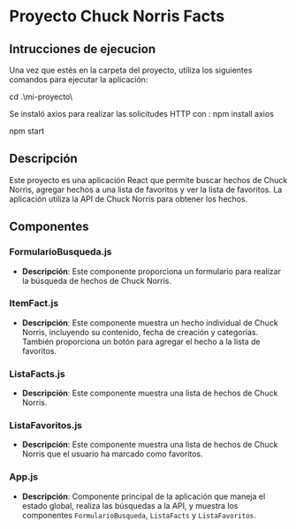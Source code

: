 # Proyecto Chuck Norris Facts

## Intrucciones de ejecucion


Una vez que estés en la carpeta del proyecto, utiliza los siguientes comandos para ejecutar la aplicación:

cd .\mi-proyecto\

Se instaló axios para realizar las solicitudes HTTP con : npm install axios

npm start


## Descripción

Este proyecto es una aplicación React que permite buscar hechos de Chuck Norris, agregar hechos a una lista de favoritos y ver la lista de favoritos. La aplicación utiliza la API de Chuck Norris para obtener los hechos.

## Componentes

### FormularioBusqueda.js
- **Descripción**: Este componente proporciona un formulario para realizar la búsqueda de hechos de Chuck Norris.

### ItemFact.js
- **Descripción**: Este componente muestra un hecho individual de Chuck Norris, incluyendo su contenido, fecha de creación y categorías. También proporciona un botón para agregar el hecho a la lista de favoritos.

### ListaFacts.js
- **Descripción**: Este componente muestra una lista de hechos de Chuck Norris.

### ListaFavoritos.js
- **Descripción**: Este componente muestra una lista de hechos de Chuck Norris que el usuario ha marcado como favoritos.

### App.js
- **Descripción**: Componente principal de la aplicación que maneja el estado global, realiza las búsquedas a la API, y muestra los componentes `FormularioBusqueda`, `ListaFacts` y `ListaFavoritos`.
